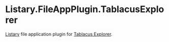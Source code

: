 # Listary.FileAppPlugin.TablacusExplorer

[Listary](https://www.listary.com/) file application plugin for [Tablacus Explorer](https://www.ponsoftware.com/).
